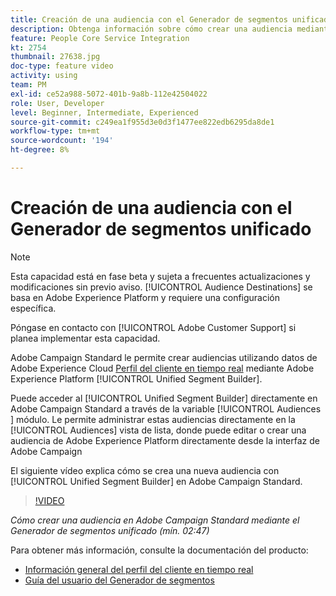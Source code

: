```yaml
---
title: Creación de una audiencia con el Generador de segmentos unificado
description: Obtenga información sobre cómo crear una audiencia mediante el Generador de segmentos unificados
feature: People Core Service Integration
kt: 2754
thumbnail: 27638.jpg
doc-type: feature video
activity: using
team: PM
exl-id: ce52a988-5072-401b-9a8b-112e42504022
role: User, Developer
level: Beginner, Intermediate, Experienced
source-git-commit: c249ea1f955d3e0d3f1477ee822edb6295da8de1
workflow-type: tm+mt
source-wordcount: '194'
ht-degree: 8%

---
```


# Creación de una audiencia con el Generador de segmentos unificado

>[!NOTE]
>
>Esta capacidad está en fase beta y sujeta a frecuentes actualizaciones y modificaciones sin previo aviso. [!UICONTROL Audience Destinations] se basa en Adobe Experience Platform y requiere una configuración específica.
>
>Póngase en contacto con [!UICONTROL Adobe Customer Support] si planea implementar esta capacidad.

Adobe Campaign Standard le permite crear audiencias utilizando datos de Adobe Experience Cloud [Perfil del cliente en tiempo real](https://experienceleague.adobe.com/docs/platform-learn/tutorials/profiles/understanding-the-real-time-customer-profile.html?lang=en) mediante Adobe Experience Platform [!UICONTROL Unified Segment Builder].

Puede acceder al [!UICONTROL Unified Segment Builder] directamente en Adobe Campaign Standard a través de la variable [!UICONTROL Audiences ] módulo. Le permite administrar estas audiencias directamente en la [!UICONTROL Audiences] vista de lista, donde puede editar o crear una audiencia de Adobe Experience Platform directamente desde la interfaz de Adobe Campaign

El siguiente vídeo explica cómo se crea una nueva audiencia con [!UICONTROL Unified Segment Builder] en Adobe Campaign Standard.

>[!VIDEO](https://video.tv.adobe.com/v/27638?quality=12)

*Cómo crear una audiencia en Adobe Campaign Standard mediante el Generador de segmentos unificado (mín. 02:47)*

Para obtener más información, consulte la documentación del producto:

* [Información general del perfil del cliente en tiempo real](https://experienceleague.adobe.com/docs/experience-platform/landing/home.html)
* [Guía del usuario del Generador de segmentos](https://experienceleague.adobe.com/docs/experience-platform/landing/home.html)


